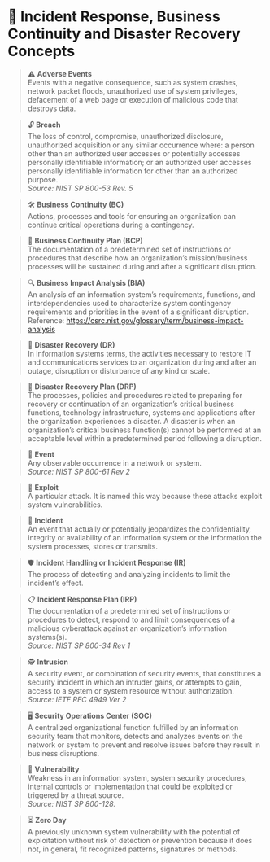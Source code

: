 # 🚨 Incident Response, Business Continuity and Disaster Recovery Concepts

> ⚠️ **Adverse Events**  
> Events with a negative consequence, such as system crashes, network packet floods, unauthorized use of system privileges, defacement of a web page or execution of malicious code that destroys data.

> 🔓 **Breach**  
> The loss of control, compromise, unauthorized disclosure, unauthorized acquisition or any similar occurrence where: a person other than an authorized user accesses or potentially accesses personally identifiable information; or an authorized user accesses personally identifiable information for other than an authorized purpose.  
> *Source: NIST SP 800-53 Rev. 5*

> 🛠️ **Business Continuity (BC)**  
> Actions, processes and tools for ensuring an organization can continue critical operations during a contingency.

> 📄 **Business Continuity Plan (BCP)**  
> The documentation of a predetermined set of instructions or procedures that describe how an organization’s mission/business processes will be sustained during and after a significant disruption.

> 🔍 **Business Impact Analysis (BIA)**  
> An analysis of an information system’s requirements, functions, and interdependencies used to characterize system contingency requirements and priorities in the event of a significant disruption.  
> Reference: https://csrc.nist.gov/glossary/term/business-impact-analysis

> 🔄 **Disaster Recovery (DR)**  
> In information systems terms, the activities necessary to restore IT and communications services to an organization during and after an outage, disruption or disturbance of any kind or scale.

> 📝 **Disaster Recovery Plan (DRP)**  
> The processes, policies and procedures related to preparing for recovery or continuation of an organization’s critical business functions, technology infrastructure, systems and applications after the organization experiences a disaster. A disaster is when an organization’s critical business function(s) cannot be performed at an acceptable level within a predetermined period following a disruption.

> 👀 **Event**  
> Any observable occurrence in a network or system.  
> *Source: NIST SP 800-61 Rev 2*

> 🐞 **Exploit**  
> A particular attack. It is named this way because these attacks exploit system vulnerabilities.

> 🚨 **Incident**  
> An event that actually or potentially jeopardizes the confidentiality, integrity or availability of an information system or the information the system processes, stores or transmits.

> 🛡️ **Incident Handling or Incident Response (IR)**  
> The process of detecting and analyzing incidents to limit the incident’s effect.

> 📋 **Incident Response Plan (IRP)**  
> The documentation of a predetermined set of instructions or procedures to detect, respond to and limit consequences of a malicious cyberattack against an organization’s information systems(s).  
> *Source: NIST SP 800-34 Rev 1*

> 🕵️ **Intrusion**  
> A security event, or combination of security events, that constitutes a security incident in which an intruder gains, or attempts to gain, access to a system or system resource without authorization.  
> *Source: IETF RFC 4949 Ver 2*

> 🖥️ **Security Operations Center (SOC)**  
> A centralized organizational function fulfilled by an information security team that monitors, detects and analyzes events on the network or system to prevent and resolve issues before they result in business disruptions.

> 🐛 **Vulnerability**  
> Weakness in an information system, system security procedures, internal controls or implementation that could be exploited or triggered by a threat source.  
> *Source: NIST SP 800-128.*

> ⏳ **Zero Day**  
> A previously unknown system vulnerability with the potential of exploitation without risk of detection or prevention because it does not, in general, fit recognized patterns, signatures or methods.

